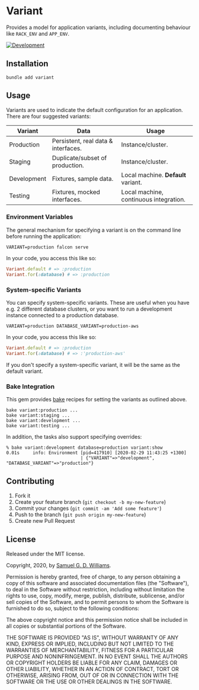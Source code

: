 # Variant

Provides a model for application variants, including documenting behaviour like `RACK_ENV` and `APP_ENV`.

[![Development](https://github.com/socketry/variant/workflows/Development/badge.svg?branch=master)](https://github.com/socketry/variant/actions?workflow=Development)

## Installation

```
bundle add variant
```

## Usage

Variants are used to indicate the default configuration for an application. There are four suggested variants:

| Variant     | Data                                | Usage                                  |
|-------------|-------------------------------------|----------------------------------------|
| Production  | Persistent, real data & interfaces. | Instance/cluster.                      |
| Staging     | Duplicate/subset of production.     | Instance/cluster.                      |
| Development | Fixtures, sample data.              | Local machine. **Default** variant.    |
| Testing     | Fixtures, mocked interfaces.        | Local machine, continuous integration. |

### Environment Variables

The general mechanism for specifying a variant is on the command line before running the application:

```
VARIANT=production falcon serve
```

In your code, you access this like so:

```ruby
Variant.default # => :production
Variant.for(:database) # => :production
```

### System-specific Variants

You can specify system-specific variants. These are useful when you have e.g. 2 different database clusters, or you want to run a development instance connected to a production database.

```
VARIANT=production DATABASE_VARIANT=production-aws
```

In your code, you access this like so:

```ruby
Variant.default # => :production
Variant.for(:database) # => :'production-aws'
```

If you don't specify a system-specific variant, it will be the same as the default variant.

### Bake Integration

This gem provides [bake](https://github.com/socketry/bake) recipes for setting the variants as outlined above.

```
bake variant:production ...
bake variant:staging ...
bake variant:development ...
bake variant:testing ...
```

In addition, the tasks also support specifying overrides:

```
% bake variant:development database=production variant:show
0.01s     info: Environment [pid=417910] [2020-02-29 11:43:25 +1300]
							| {"VARIANT"=>"development", "DATABASE_VARIANT"=>"production"}
```

## Contributing

1. Fork it
2. Create your feature branch (`git checkout -b my-new-feature`)
3. Commit your changes (`git commit -am 'Add some feature'`)
4. Push to the branch (`git push origin my-new-feature`)
5. Create new Pull Request

## License

Released under the MIT license.

Copyright, 2020, by [Samuel G. D. Williams](https://www.codeotaku.com).

Permission is hereby granted, free of charge, to any person obtaining a copy
of this software and associated documentation files (the "Software"), to deal
in the Software without restriction, including without limitation the rights
to use, copy, modify, merge, publish, distribute, sublicense, and/or sell
copies of the Software, and to permit persons to whom the Software is
furnished to do so, subject to the following conditions:

The above copyright notice and this permission notice shall be included in
all copies or substantial portions of the Software.

THE SOFTWARE IS PROVIDED "AS IS", WITHOUT WARRANTY OF ANY KIND, EXPRESS OR
IMPLIED, INCLUDING BUT NOT LIMITED TO THE WARRANTIES OF MERCHANTABILITY,
FITNESS FOR A PARTICULAR PURPOSE AND NONINFRINGEMENT. IN NO EVENT SHALL THE
AUTHORS OR COPYRIGHT HOLDERS BE LIABLE FOR ANY CLAIM, DAMAGES OR OTHER
LIABILITY, WHETHER IN AN ACTION OF CONTRACT, TORT OR OTHERWISE, ARISING FROM,
OUT OF OR IN CONNECTION WITH THE SOFTWARE OR THE USE OR OTHER DEALINGS IN
THE SOFTWARE.
